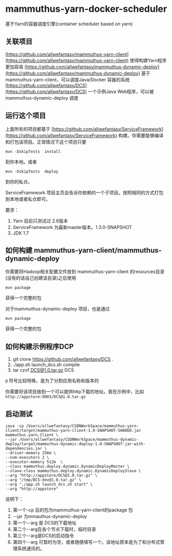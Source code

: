 # mammuthus-yarn-docker-scheduler
基于Yarn的容器调度引擎(container scheduler based on yarn)

## 关联项目

[https://github.com/allwefantasy/mammuthus-yarn-client](https://github.com/allwefantasy/mammuthus-yarn-client)   使得构建Yarn程序更加容易
[https://github.com/allwefantasy/mammuthus-dynamic-deploy](https://github.com/allwefantasy/mammuthus-dynamic-deploy) 基于mammuthus-yarn-client，可以调度Java/Docker 容器的系统
[https://github.com/allwefantasy/DCS](https://github.com/allwefantasy/DCS) 一个示例Java Web程序，可以被mammuthus-dynamic-deploy 调度


## 运行这个项目

上面所有的项目都基于 [https://github.com/allwefantasy/ServiceFramework](https://github.com/allwefantasy/ServiceFramework) 构建。你需要能够编译和打包该项目。正常情况下这个项目只要

```
mvn -DskipTests  install 
```
到你本地。或者

```
mvn -DskipTests  deploy 
```
到你的私仓。

ServiceFramework 项目主页会告诉你依赖的一个子项目。按照相同的方式打包到本地或者私仓即可。


要求：

1. Yarn 目前只测试过 2.6版本
2. ServiceFramework 为最新master版本。1.3.0-SNAPSHOT
3. JDK 1.7

## 如何构建 mammuthus-yarn-client/mammuthus-dynamic-deploy

你需要将Hadoop相关配置文件放到 mammuthus-yarn-client 的resources目录(没有的话自己创建该目录)之后使用

```
mvn package
```
获得一个完整的包

对于mammuthus-dynamic-deploy 项目，也是通过

```
mvn package
```
获得一个完整的包

## 如何构建示例程序DCP

1. git clone https://github.com/allwefantasy/DCS .
2. ./app.sh launch_dcs.sh compile
3. tar czvf DCS@1.0.tar.gz DCS

`@` 符号比较特殊，是为了分割应用名称和版本的

你需要将该项目放到一个可以提供http下载的地址。我在示例中，比如 `http://appstore:9003/DCS@1.0.tar.gz`

## 启动测试


```
java -cp /Users/allwefantasy/CSDNWorkSpace/mammuthus-yarn-client/target/mammuthus-yarn-client-1.0-SNAPSHOT-SHADED.jar mammuthus.yarn.Client \
--jar /Users/allwefantasy/CSDNWorkSpace/mammuthus-dynamic-deploy/target/mammuthus-dynamic-deploy-1.0-SNAPSHOT-jar-with-dependencies.jar \ 
--driver-memory 256m \
--num-executors 2 \
--executor-memory 512m  \
--class mammuthus.deploy.dynamic.DynamicDeployMaster \
--slave-class mammuthus.deploy.dynamic.DynamicDeploySlave \
--arg "http://appstore/DCS@1.0.tar.gz" \
--arg "/tmp/DCS-dev@1.0.tar.gz" \
--arg "./app.sh launch_dcs.sh start" \
--arg "http://appstore" 
```

说明下：

1. 第一个-cp 后的包为mammuthus-yarn-client的package 包
2. --jar 为mmauthus-dynamic-deploy
3. 第一个--arg 是 DCS的下载地址
4. 第二个--arg在各个节点下载时，临时目录
5. 第三个--arg是DCS的启动指令
6. 第四个--arg 可暂时为空，或者随便填写一个。该地址原本是为了和分布式管理系统通讯的。





